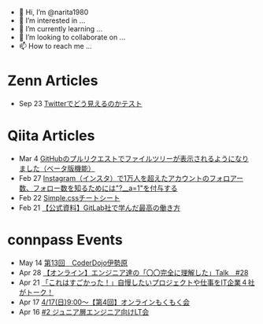 - 👋 Hi, I’m @narita1980
- 👀 I’m interested in ...
- 🌱 I’m currently learning ...
- 💞️ I’m looking to collaborate on ...
- 📫 How to reach me ...

# Zenn Articles

<!-- profile updater begin: zenn -->
- Sep 23 [Twitterでどう見えるのかテスト](https://zenn.dev/narita1980/articles/cbb21f8d7f785752d6ac)
<!-- profile updater end: zenn -->

# Qiita Articles

<!-- profile updater begin: qiita -->
- Mar 4 [GitHubのプルリクエストでファイルツリーが表示されるようになりました（ベータ版機能）](https://qiita.com/narita1980/items/bee2c5232342a51e0415)
- Feb 27 [Instagram（インスタ）で1万人を超えたアカウントのフォロアー数、フォロー数を知るためには"?__a=1"を付与する](https://qiita.com/narita1980/items/630b7014fa893461b991)
- Feb 22 [Simple.cssチートシート](https://qiita.com/narita1980/items/fd2ccf0e91944aab9fd5)
- Feb 21 [【公式資料】GitLab社で学んだ最高の働き方](https://qiita.com/narita1980/items/d7d142c2bb6312cb9ad6)
<!-- profile updater end: qiita -->

# connpass Events

<!-- profile updater begin: connpass -->
- May 14 [第13回　CoderDojo伊勢原](https://coderdojo-isehara.connpass.com/event/242202/)
- Apr 28 [【オンライン】エンジニア達の「〇〇完全に理解した」Talk　#28](https://easy2.connpass.com/event/244472/)
- Apr 21 [「これはすごかった！」自慢したいプロジェクトや仕事をIT企業４社がトーク！](https://rpacommunity.connpass.com/event/244750/)
- Apr 17 [4/17(日)9:00～【第4回】オンラインもくもく会](https://connpass.com/event/244739/)
- Apr 16 [#2 ジュニア層エンジニア向けLT会](https://tsumiage.connpass.com/event/243509/)
<!-- profile updater end: connpass -->

<!---
narita1980/narita1980 is a ✨ special ✨ repository because its `README.md` (this file) appears on your GitHub profile.
You can click the Preview link to take a look at your changes.
--->
